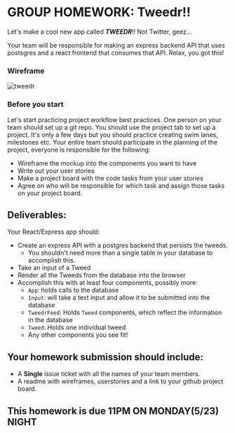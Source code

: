 # GROUP HOMEWORK: Tweedr!!

Let's make a cool new app called ***TWEEDR***!! Not Twitter, geez...

Your team will be responsible for making an express backend API that uses postsgres and a react frontend that consumes that API. Relax, you got this! 

### Wireframe

![tweedr](./assets/tweedr.png)

### Before you start

Let's start practicing project workflow best practices. One person on your team should set up a git repo. You should use the project tab to set up a project. It's only a few days but you should practice creating swim lanes, milestones etc. Your entire team should participate in the planning of the project, everyone is responsible for the following:

- Wireframe the mockup into the components you want to have
- Write out your user stories
- Make a project board with the code tasks from your user stories
- Agree on who will be responsible for which task and assign those tasks on your project board.

## Deliverables:

Your React/Express app should:
- Create an express API with a postgres backend that persists the tweeds.
    - You shouldn't need more than a single table in your database to accomplish this.
- Take an input of a Tweed
- Render all the Tweeds from the database into the browser
- Accomplish this with at least four components, possibly more:
    - `App`: holds calls to the database
    - `Input`: will take a text input and allow it to be submitted into the database
    - `TweedrFeed`: Holds `Tweed` components, which reflect the information in the database
    - `Tweed`: Holds one individual tweed
    - Any other components you see fit!

## Your homework submission should include:

- A **Single** issue ticket with all the names of your team members.
- A readme with wireframes, userstories and a link to your github project board.

## This homework is due 11PM ON MONDAY(5/23) NIGHT
